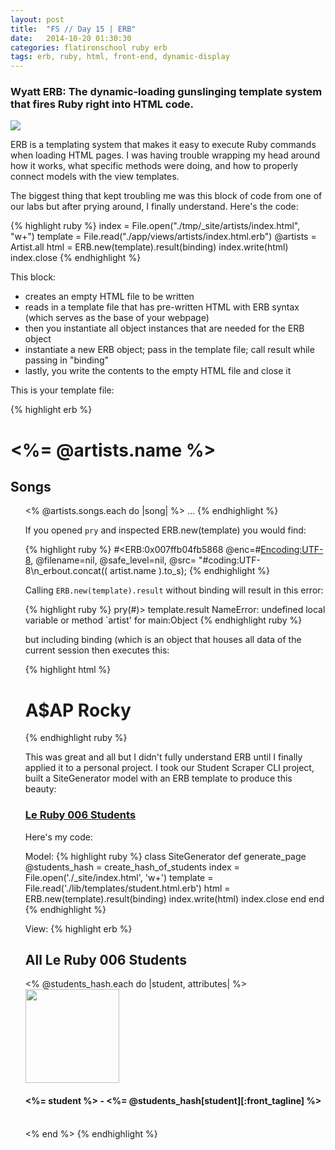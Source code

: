 ```yaml
---
layout: post
title:  "FS // Day 15 | ERB"
date:   2014-10-20 01:30:30
categories: flatironschool ruby erb
tags: erb, ruby, html, front-end, dynamic-display
---
```

### Wyatt ERB: The dynamic-loading gunslinging template system that fires Ruby right into HTML code.

<img src="https://38.media.tumblr.com/ccdcc1de16c6de718ce8429d1db4684e/tumblr_mh68l3OKvw1rmcnino1_500.gif"/>

ERB is a templating system that makes it easy to execute Ruby commands when loading HTML pages. I was having trouble wrapping my head around how it works, what specific methods were doing, and how to properly connect models with the view templates.

The biggest thing that kept troubling me was this block of code from one of our labs but after prying around, I finally understand. Here's the code:

{% highlight ruby %}
index = File.open("./tmp/_site/artists/index.html", "w+")
template = File.read("./app/views/artists/index.html.erb")
@artists = Artist.all
html = ERB.new(template).result(binding)
index.write(html)
index.close
{% endhighlight %}

This block:
  
  * creates an empty HTML file to be written
  * reads in a template file that has pre-written HTML with ERB syntax (which serves as the base of your webpage)
  * then you instantiate all object instances that are needed for the ERB object
  * instantiate a new ERB object; pass in the template file; call result while passing in "binding"
  * lastly, you write the contents to the empty HTML file and close it

This is your template file:

{% highlight erb %}
<h1><%= @artists.name %></h1>

<h2>Songs</h2>
<ul>
  <% @artists.songs.each do |song| %>
  ...
{% endhighlight %}

If you opened `pry` and inspected ERB.new(template) you would find:

{% highlight ruby %}
#<ERB:0x007ffb04fb5868
 @enc=#<Encoding:UTF-8>,
 @filename=nil,
 @safe_level=nil,
 @src=
  "#coding:UTF-8\n_erbout.concat(( artist.name ).to_s);
{% endhighlight %}

Calling `ERB.new(template).result` without binding will result in this error:

{% highlight ruby %}
pry(#<SiteGenerator>)> template.result
NameError: undefined local variable or method `artist' for main:Object
{% endhighlight ruby %}
 
but including binding (which is an object that houses all data of the current session then executes this: 

{% highlight html %}
 <h1>A$AP Rocky</h1>   
{% endhighlight ruby %}

This was great and all but I didn't fully understand ERB until I finally applied it to a personal project. I took our Student Scraper CLI project, built a SiteGenerator model with an ERB template to produce this beauty:

### <a href="https://samvantran.github.io/ruby-006">Le Ruby 006 Students</a>

Here's my code:

Model:
{% highlight ruby %}
class SiteGenerator 
  def generate_page
    @students_hash = create_hash_of_students
    index = File.open('./_site/index.html', 'w+')
    template = File.read('./lib/templates/student.html.erb')
    html = ERB.new(template).result(binding)
    index.write(html)
    index.close
  end
end
{% endhighlight %}

View:
{% highlight erb %}

<h2>All Le Ruby 006 Students</h2>

<% @students_hash.each do |student, attributes| %>
<img src="<%= @students_hash[student][:image] %>" style="width:150px; height:150px;" ></img></br>
<h4><%= student %> - <%= @students_hash[student][:front_tagline] %></h4></br>
<% end %>
{% endhighlight %}
